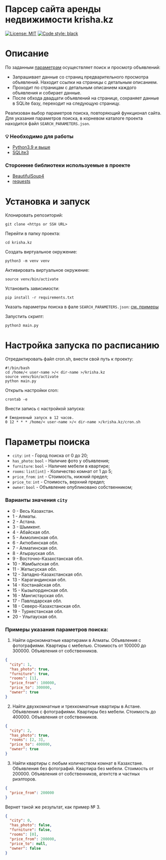 # Парсер сайта аренды недвижимости krisha.kz

[![License: MIT](https://img.shields.io/github/license/andprov/krisha.kz?color=blueviolet)](https://github.com/andprov/krisha.kz/blob/main/LICENSE.md)
[![Code style: black](https://img.shields.io/badge/code%20style-black-000000.svg)](https://github.com/psf/black)

# Описание

По заданным [параметрам](#params) осуществляет поиск и просмотр объявлений:
- Запрашивает данные со страниц предварительного просмотра объявлений. 
Находит ссылки на страницы с детальным описанием.
- Проходит по страницам с детальным описанием каждого объявления и собирает 
данные.
- После обхода двадцати объявлений на странице, сохраняет данные в SQLite базу, 
переходит на следующую страницу.

Реализован выбор параметров поиска, повторяющий функционал сайта.
Для указания параметров поиска, в корневом каталоге проекта находится 
файл `SEARCH_PARAMETERS.json`.


### 💡 Необходимо для работы
- [Python3.9 и выше](https://www.python.org/)
- [SQLite3](https://www.sqlite.org/index.html)

### Сторонние библиотеки используемые в проекте
- [BeautifulSoup4](https://www.crummy.com/software/BeautifulSoup/bs4/doc/)
- [requests](https://requests.readthedocs.io/en/latest/)


# Установка и запуск

Клонировать репозиторий:
```
git clone <https or SSH URL>
```

Перейти в папку проекта:
```
cd krisha.kz
```

Создать виртуальное окружение:
```
python3 -m venv venv
```

Активировать виртуальное окружение:
```
source venv/bin/activate
```

Установить зависимости:
```
pip install -r requirements.txt
```

Указать параметры поиска в фале `SEARCH_PARAMETERS.json`: [см. примеры](#examples)

Запустить скрипт:
```
python3 main.py
```

# Настройка запуска по расписанию

Отредактировать файл cron.sh, внести свой путь к проекту:
```
#!/bin/bash
cd /home/< user-name >/< dir-name >/krisha.kz
source venv/bin/activate
python main.py
```
Открыть настройки cron:
```
crontab -e
```
Внести запись с настройкой запуска:
```
# Ежедневный запуск в 12 часов.
0 12 * * * /home/< user-name >/< dir-name >/krisha.kz/cron.sh
```

# <a id="params">Параметры поиска</a>

- `city`: `int` - Город поиска от 0 до 20;
- `has_photo`: `bool` - Наличие фото у объявления;
- `furniture`: `bool` - Наличие мебели в квартире;
- `rooms`: `list[int]` - Количество комнат от 1 до 5;
- `price_from`: `int` - Стоимость, нижний предел;
- `price_to`: `int` - Стоимость, верхний предел;
- `owner`: `bool` - Объявление опубликовано собственником;

### Варианты значения `city`

- 0 - Весь Казахстан.
- 1 - Алматы.
- 2 - Астана.
- 3 - Шымкент.
- 4 - Абайская обл.
- 5 - Акмолинская обл.
- 6 - Актюбинская обл.
- 7 - Алматинская обл.
- 8 - Атырауская обл.
- 9 - Восточно-Казахстанская обл.
- 10 - Жамбылская обл.
- 11 - Жетысуская обл.
- 12 - Западно-Казахстанская обл.
- 13 - Карагандинская обл.
- 14 - Костанайская обл.
- 15 - Кызылординская обл.
- 16 - Мангистауская обл.
- 17 - Павлодарская обл.
- 18 - Северо-Казахстанская обл.
- 19 - Туркестанская обл.
- 20 - Улытауская обл.


### <a id="examples">Примеры указания параметров поиска:</a1>
1. Найти однокомнатные квартирами в Алматы.
Объявления с фотографиями.
Квартиры с мебелью.
Стоимость от 100000 до 300000.
Объявления от собственников.
```json
{
  "city": 1,
  "has_photo": true,
  "furniture": true,
  "rooms": [1],
  "price_from": 100000,
  "price_to": 300000,
  "owner": true
}
```

2. Найти двухкомнатные и трехкомнатные квартиры в Астане.
Объявления с фотографиями.
Квартиры без мебели.
Стоимость до 400000.
Объявления от собственников.
```json
{
  "city": 2,
  "has_photo": true,
  "rooms": [2, 3],
  "price_to": 400000,
  "owner": true
}
```

3. Найти квартиры с любым количеством комнат в Казахстане.
Объявления без фотографий.
Квартира без мебели.
Стоимость от 200000.
Объявления от собственников, агентств и частных риэлторов.
```json
{
  "price_from": 200000
}
```

Вернет такой же результат, как пример № 3.
```json
{
  "city": 0,
  "has_photo": false,
  "furniture": false,
  "rooms": [0],
  "price_from": 200000,
  "price_to": null,
  "owner": false
}
```